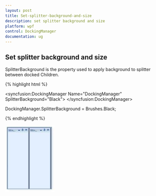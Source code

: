 ```yaml
---
layout: post
title: Set-splitter-background-and-size
description: set splitter background and size
platform: wpf
control: DockingManager
documentation: ug
---
```


## Set splitter background and size

SplitterBackground is the property used to apply background to splitter between docked Children.


{% highlight html %}

<syncfusion:DockingManager Name="DockingManager" SplitterBackground="Black">    <Grid Name="grid1" syncfusion:DockingManager.Header="Window1"/>    <Grid Name="grid2" syncfusion:DockingManager.Header="Window2"/></syncfusion:DockingManager>

DockingManager.SplitterBackground = Brushes.Black;

{% endhighlight  %}

![C:/Users/Hemanth/Desktop/Documentation/Images/SplitterBackground.jpg](Set-splitter-background-and-size_images/Set-splitter-background-and-size_img1.jpeg)



